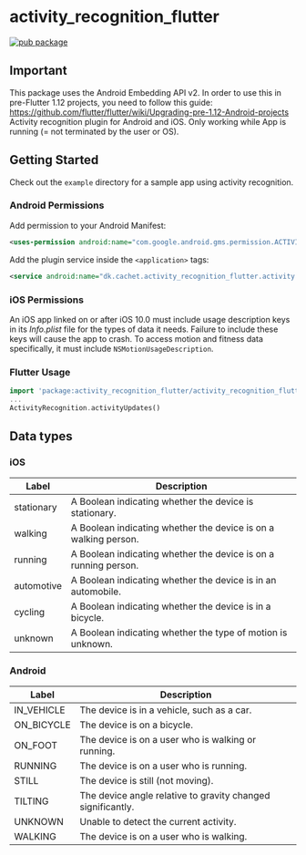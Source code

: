 # activity_recognition_flutter

[![pub package](https://img.shields.io/pub/v/activity_recognition_flutter.svg)](https://pub.dartlang.org/packages/activity_recognition)

## Important
This package uses the Android Embedding API v2. In order to use this in pre-Flutter 1.12 projects, you need to follow this guide: https://github.com/flutter/flutter/wiki/Upgrading-pre-1.12-Android-projects
Activity recognition plugin for Android and iOS. Only working while App is running (= not terminated by the user or OS).

## Getting Started

Check out the `example` directory for a sample app using activity recognition.

### Android Permissions

Add permission to your Android Manifest:
```xml
<uses-permission android:name="com.google.android.gms.permission.ACTIVITY_RECOGNITION" />
```

Add the plugin service inside the `<application>` tags:
```xml
<service android:name="dk.cachet.activity_recognition_flutter.activity.ActivityRecognizedService" />
```

### iOS Permissions

An iOS app linked on or after iOS 10.0 must include usage description keys in its *Info.plist* file
for the types of data it needs. Failure to include these keys will cause the app to crash.
To access motion and fitness data specifically, it must include `NSMotionUsageDescription`.

### Flutter Usage

```Dart
import 'package:activity_recognition_flutter/activity_recognition_flutter.dart';
...
ActivityRecognition.activityUpdates()
```

## Data types
### iOS
| Label      	| Description                                                     	|
|------------	|-----------------------------------------------------------------	|
| stationary 	| A Boolean indicating whether the device is stationary.          	|
| walking    	| A Boolean indicating whether the device is on a walking person. 	|
| running    	| A Boolean indicating whether the device is on a running person. 	|
| automotive 	| A Boolean indicating whether the device is in an automobile.    	|
| cycling    	| A Boolean indicating whether the device is in a bicycle.        	|
| unknown    	| A Boolean indicating whether the type of motion is unknown.     	|

### Android
| Label      	| Description                                                 	|
|------------	|-------------------------------------------------------------	|
| IN_VEHICLE 	| The device is in a vehicle, such as a car.                  	|
| ON_BICYCLE 	| The device is on a bicycle.                                 	|
| ON_FOOT    	| The device is on a user who is walking or running.          	|
| RUNNING    	| The device is on a user who is running.                     	|
| STILL      	| The device is still (not moving).                           	|
| TILTING    	| The device angle relative to gravity changed significantly. 	|
| UNKNOWN    	| Unable to detect the current activity.                      	|
| WALKING    	| The device is on a user who is walking.                     	|